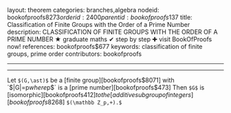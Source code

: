 layout: theorem
categories: branches,algebra
nodeid: bookofproofs$8273
orderid: 2400
parentid: bookofproofs$137
title: Classification of Finite Groups with the Order of a Prime Number
description: CLASSIFICATION OF FINITE GROUPS WITH THE ORDER OF A PRIME NUMBER &#9733; graduate maths &#10004; step by step &#10010; visit BookOfProofs now!
references: bookofproofs$677
keywords: classification of finite groups, prime order
contributors: bookofproofs

---


---

Let `$(G,\ast)$` be a [finite group][bookofproofs$8071] with `$|G|=p$` where `$p$` is a [prime number][bookofproofs$473] Then `$G$` is [isomorphic][bookofproofs$412] to the [additive subgroup of integers][bookofproofs$8268] `$(\mathbb Z_p,+).$`
